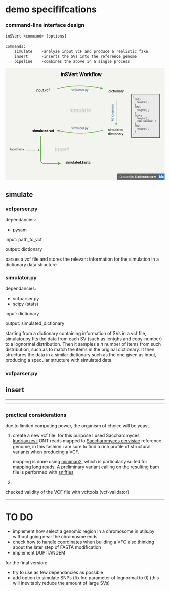 # demo specififcations 


### command-line interface design
```
inSVert <command> [options]

Commands:
    simulate    -analyze input VCF and produce a realistic fake
    insert      -inserts the SVs into the reference genome
    pipeline    -combines the above in a single process
```

![alt text](img/inSVert_workflow.png)


## simulate

### vcfparser.py

dependancies: 
- pysam

input: path_to_vcf

output: dictionary

parses a vcf file and stores the relevant information for the simulation in a dictionary data structure

### simulator.py

dependancies:
- vcfparser.py
- scipy (stats)

input: dictionary

output: simulated_dictionary

starting from a dictionary containing information of SVs in a vcf file, simulator.py fits the data from each SV (such as lentghs and copy-number) to a lognormal distribution. Then it samples a *n* number of items from such distribution, such as to match the items in the original dictionary. 
It then structures the data in a similar dictionary such as the one given as input, producing a specular structure with simulated data. 

### vcfparser.py

## insert


------
------

### practical considerations

due to limited computing power, the organism of choice will be yeast.

1. create a new vcf file: 
for this purpose I used Saccharomyces [kudriavzevii](https://trace.ncbi.nlm.nih.gov/Traces/?view=run_browser&page_size=10&acc=SRR7517606&display=download) ONT reads mapped to [Saccharomyces cervisiae](https://www.ncbi.nlm.nih.gov/datasets/genome/GCF_000146045.2/) reference genome, in this fashion i am sure to find a rich profile of structural variants when producing a VCF.

    mapping is done using [minimap2](https://github.com/lh3/minimap2), which is particularly suited for mapping long reads. A preliminary variant calling on the resulting bam file is performed with [sniffles](https://github.com/fritzsedlazeck/Sniffles) 

2. 


checked validity of the VCF file with vcftools (vcf-validator) 

---

# TO DO
- implement how select a genomic region in a chromosome in utils.py without going near the chromosme ends
- check how to handle coordinates when building a VFC also thinking about the later step of FASTA modification
- implement DUP:TANDEM



for the final version:

- try to use as few dependancies as possible
- add option to simulate SNPs (fix loc parameter of lognormal to 0) (this will inevitably reduce the amount of large SVs) 







